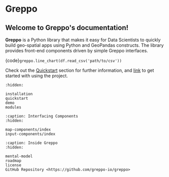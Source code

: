 # Greppo

## Welcome to Greppo's documentation!

**Greppo** is a Python library that makes it easy for Data Scientists to quickly
build geo-spatial apps using Python and GeoPandas constructs. The library
provides front-end components driven by simple Greppo interfaces.

{code}`greppo.line_chart(df.read_csv('path/to/csv'))`

Check out the [Quickstart](quickstart) section for further information, and [link](installation) to get started with using
the project.

```{toctree}
:hidden:

installation
quickstart
demo
modules
```

```{toctree}
:caption: Interfacing Components
:hidden:

map-components/index
input-components/index
```

```{toctree}
:caption: Inside Greppo
:hidden:

mental-model
roadmap
license
GitHub Repository <https://github.com/greppo-io/greppo>
```
